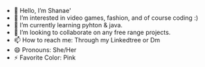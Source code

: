 - 👋 Hello, I’m Shanae'
- 👀 I’m interested in video games, fashion, and of course coding :)
- 🌱 I’m currently learning pyhton & java.
- 💞️ I’m looking to collaborate on any free range projects.
- 📫 How to reach me: Through my Linkedtree or Dm
- 😄 Pronouns: She/Her
- ⚡ Favorite Color: Pink

<!---
ShanaeEnnis/ShanaeEnnis is a ✨ special ✨ repository because its `README.md` (this file) appears on your GitHub profile.
You can click the Preview link to take a look at your changes.
--->
